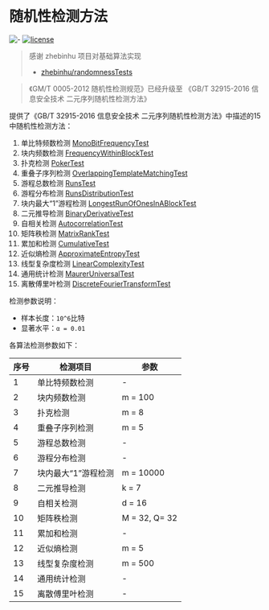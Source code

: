# 随机性检测方法

![-](https://img.shields.io/badge/language-golang-blue.svg) [![license](https://img.shields.io/badge/license-Mulan--2.0-blue)](./LICENSE)


> 感谢 zhebinhu 项目对基础算法实现
> 
> - [zhebinhu/randomnessTests](zhebinhu)

> 《GM/T 0005-2012 随机性检测规范》已经升级至 《GB/T 32915-2016 信息安全技术 二元序列随机性检测方法》

 
提供了《GB/T 32915-2016 信息安全技术 二元序列随机性检测方法》中描述的15中随机性检测方法：

1. 单比特频数检测      [MonoBitFrequencyTest](./mono_bit_frequency.go)
2. 块内频数检测        [FrequencyWithinBlockTest](./frequency_within_block.go)
3. 扑克检测           [PokerTest](./poker.go)
4. 重叠子序列检测      [OverlappingTemplateMatchingTest](./overlapping.go)
5. 游程总数检测        [RunsTest](./runs.go)
6. 游程分布检测        [RunsDistributionTest](./runs_distribution.go)
7. 块内最大“1”游程检测 [LongestRunOfOnesInABlockTest](./longest_run_of_ones_In_block.go)
8. 二元推导检测       [BinaryDerivativeTest](./binary_derivative.go)
9. 自相关检测         [AutocorrelationTest](./autocorrelation.go)
10. 矩阵秩检测        [MatrixRankTest](./matrix_rank.go)
11. 累加和检测        [CumulativeTest](./cumulative.go)
12. 近似熵检测        [ApproximateEntropyTest](./approximate_entropy.go)
13. 线型复杂度检测     [LinearComplexityTest](./linear_complexity.go)
14. 通用统计检测       [MaurerUniversalTest](./maurers_universal.go)
15. 离散傅里叶检测     [DiscreteFourierTransformTest](./discrete_fourier_transform.go)

检测参数说明：

- 样本长度：`10^6`比特
- 显著水平：`α = 0.01`

各算法检测参数如下：


 序号 | 检测项目 | 参数 |
 --- | --- | --- |
 1 | 单比特频数检测     | - |
 2 | 块内频数检测      | m = 100 |
 3 | 扑克检测        | m = 8 |
 4 | 重叠子序列检测     | m = 5 |
 5 | 游程总数检测      | - |
 6 | 游程分布检测      | - |
 7 | 块内最大“1”游程检测 | m = 10000 |
 8 | 二元推导检测      | k = 7 |
 9 | 自相关检测       | d = 16 |
 10 |  矩阵秩检测      | M = 32, Q= 32 |
 11 |  累加和检测      | - |
 12 |  近似熵检测      | m = 5 |
 13 |  线型复杂度检测    | m = 500 |
 14 |  通用统计检测     | - |
 15 |  离散傅里叶检测    | - |

